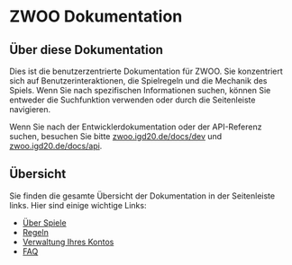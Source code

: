 # ZWOO Dokumentation

## Über diese Dokumentation

Dies ist die benutzerzentrierte Dokumentation für ZWOO. Sie konzentriert sich auf Benutzerinteraktionen, die Spielregeln und die Mechanik des Spiels. Wenn Sie nach spezifischen Informationen suchen, können Sie entweder die Suchfunktion verwenden oder durch die Seitenleiste navigieren.

Wenn Sie nach der Entwicklerdokumentation oder der API-Referenz suchen, besuchen Sie bitte [zwoo.igd20.de/docs/dev](https://zwoo.igd20.de/docs/dev) und [zwoo.igd20.de/docs/api](https://zwoo.igd20.de/docs/api).

## Übersicht

Sie finden die gesamte Übersicht der Dokumentation in der Seitenleiste links. Hier sind einige wichtige Links:

- [Über Spiele](./games/)
- [Regeln](./rules/)
- [Verwaltung Ihres Kontos](./account)
- [FAQ](./faq.md)
